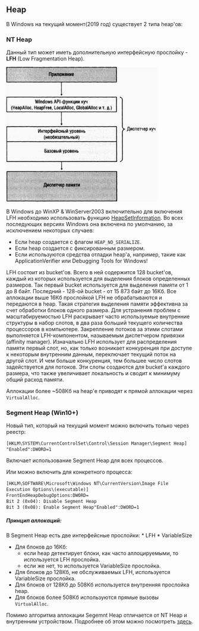 ## Heap

В Windows на текущий момент(2019 год) существует 2 типа heap'ов:
### NT Heap
Данный тип может иметь дополнительную интерфейсную прослойку - **LFH** (Low Fragmentation Heap).

![](LFH-Russinovich.png)

В Windows до WinXP & WinServer2003 включительно для включения LFH необходимо использовать функцию [HeapSetInformation](https://docs.microsoft.com/en-us/windows/win32/api/heapapi/nf-heapapi-heapsetinformation). Во всех последующих версиях Windows она включена по умолчанию, за исключением некоторых случаев:
* Если heap создается с флагом `HEAP_NO_SERIALIZE`.
* Если heap создается с фиксированным размером.
* Если используются средства отладки heap'а, например, такие как ApplicationVerifier или Debugging Tools for Windows!

LFH состоит из bucket'ов. Всего в ней содержится 128 bucket'ов, каждый из которых используется для выделения блоков определенных размеров.
Так первый bucket используется для выделения памяти от 1 до 8 байт. Последний - 128-ой bucket - от 15 873 байт до 16Кб. Все аллокации выше 16Кб прослойкой LFH не обрабатываются и передаются в heap.
Такая стратегия выделения памяти эффективна за счет обработки блоков одного размера. Для устранения проблем с масштабируемостью LFH раскрывает часто используемые внутренние структуры в набор слотов, в два раза больший текущего количества процессоров в компьютере. Закрепление потоков за этими слотами выполняется LFH-компонентом, называемым диспетчером привязки (affinity manager). Изначально LFH использует для распределения памяти первый слот, но, как только возникает конкуренция при доступе к некоторым внутренним данным, переключает текущий поток на другой слот. И чем больше конкуренция, тем большее число слотов задействуется для потоков. Эти слоты создаются для bucket'а каждого размера, что также увеличивает локальность и сводит к минимуму общий расход памяти.

Аллокации более ~508Кб на heap'е приводят к прямой аллокации через `VirtualAlloc`.


### Segment Heap (Win10+)
Новый тип, который на текущий момент можно включить только через реестр:
```
[HKLM\SYSTEM\CurrentControlSet\Control\Session Manager\Segment Heap]
"Enabled":DWORD=1
```
Включает использование Segment Heap для всех процессов.

Или можно включить для конкретного процесса:
```
[HKLM\SOFTWARE\Microsoft\Windows NT\CurrentVersion\Image File Execution Options\(executable)]
FrontEndHeapDebugOptions:DWORD=
Bit 2 (0x04): Disable Segment Heap
Bit 3 (0x08): Enable Segment Heap"Enabled":DWORD=1
```

##### Принцип аллокаций:

В Segment Heap есть две интерфейсные прослойки:
    * LFH
    * VariableSize
    
* Для блоков до 16Кб:
    * если heap детектирует блоки, как часто аллоцируемыми, то используется LFH прослойка.
    * если же нет, то используется VariableSize прослойка.
* Для блоков до 128Кб, не обслуживаемых LFH, используется VariableSize прослойка.
* Для блоков от 128Кб до 508Кб используется внутренняя прослойка heap.
* Для блоков более 508Кб используются прямые вызовы `VirtualAlloc`.

Помимо алгоритма аллокации Segemnt Heap отличается от NT Heap и внутренним устройством. Подробнее об этом можно посмотреть [здесь](https://www.blackhat.com/docs/us-16/materials/us-16-Yason-Windows-10-Segment-Heap-Internals.pdf).